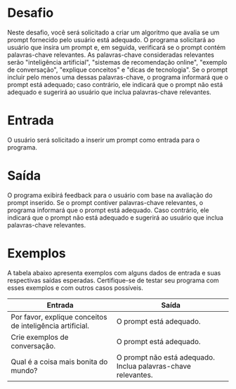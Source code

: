 # Desafio
Neste desafio, você será solicitado a criar um algoritmo que avalia se um prompt fornecido pelo usuário está adequado. 
O programa solicitará ao usuário que insira um prompt e, em seguida, verificará se o prompt contém palavras-chave relevantes. 
As palavras-chave consideradas relevantes serão "inteligência artificial", "sistemas de recomendação online", "exemplo de conversação", "explique conceitos" e "dicas de tecnologia". 
Se o prompt incluir pelo menos uma dessas palavras-chave, o programa informará que o prompt está adequado; caso contrário, ele indicará que o prompt não está adequado e 
sugerirá ao usuário que inclua palavras-chave relevantes.

# Entrada
O usuário será solicitado a inserir um prompt como entrada para o programa.

# Saída
O programa exibirá feedback para o usuário com base na avaliação do prompt inserido. Se o prompt contiver palavras-chave relevantes, o programa informará que o prompt está adequado. 
Caso contrário, ele indicará que o prompt não está adequado e sugerirá ao usuário que inclua palavras-chave relevantes.

# Exemplos
A tabela abaixo apresenta exemplos com alguns dados de entrada e suas respectivas saídas esperadas. 
Certifique-se de testar seu programa com esses exemplos e com outros casos possíveis.

| Entrada	| Saída |
| - | - |
| Por favor, explique conceitos de inteligência artificial.	| O prompt está adequado. |
| Crie exemplos de conversação. | O prompt está adequado. |
| Qual é a coisa mais bonita do mundo? | O prompt não está adequado. Inclua palavras-chave relevantes. |

	
	
	
